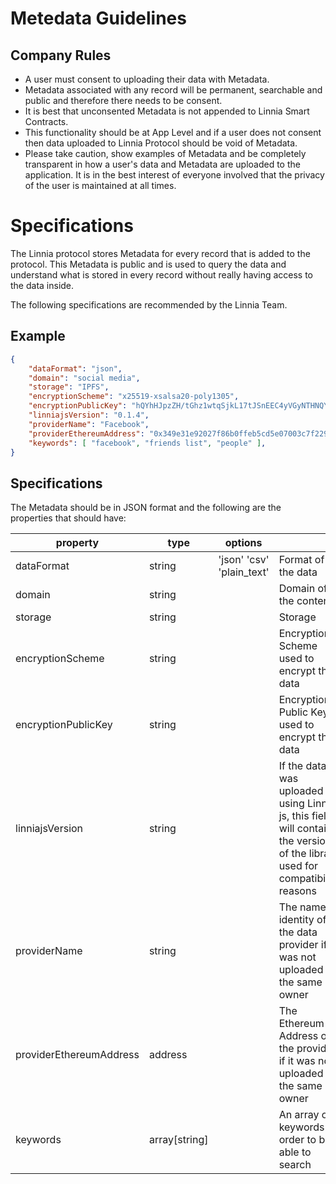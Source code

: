 # Metedata Guidelines



## Company Rules

- A user must consent to uploading their data with Metadata.
- Metadata associated with any record will be permanent, searchable and public and therefore there needs to be consent.
- It is best that unconsented Metadata is not appended to Linnia Smart Contracts. 
- This functionality should be at App Level and if a user does not consent then data uploaded to Linnia Protocol should be void of Metadata. 
- Please take caution, show examples of Metadata and be completely transparent in how a user's data and Metadata are uploaded to the application. It is in the best interest of everyone involved that the privacy of the user is maintained at all times. 



# Specifications

The Linnia protocol stores Metadata for every record that is added to the protocol. This Metadata is public and is used to query the data and understand what is stored in every record without really having access to the data inside.

The following specifications are recommended by the Linnia Team.

## Example

```json
{
    "dataFormat": "json",
    "domain": "social media",
    "storage": "IPFS",
    "encryptionScheme": "x25519-xsalsa20-poly1305",
    "encryptionPublicKey": "hQYhHJpzZH/tGhz1wtqSjkL17tJSnEEC4yVGyNTHNQY=",
    "linniajsVersion": "0.1.4",
    "providerName": "Facebook",
    "providerEthereumAddress": "0x349e31e92027f86b0ffeb5cd5e07003c7f229872",
    "keywords": [ "facebook", "friends list", "people" ],
}
```



## Specifications

The Metadata should be in JSON format and the following are the properties that should have:

| property                | type          | options                     |                                                              |
| ----------------------- | ------------- | --------------------------- | ------------------------------------------------------------ |
| dataFormat              | string        | 'json'   'csv' 'plain_text' | Format of the data                                           |
| domain                  | string        |                             | Domain of the content                                        |
| storage                 | string        |                             | Storage                                                      |
| encryptionScheme        | string        |                             | Encryption Scheme used to encrypt the data                   |
| encryptionPublicKey     | string        |                             | Encryption Public Key used to encrypt the data               |
| linniajsVersion         | string        |                             | If the data was uploaded using Linnia js, this field will contain the version of the library used for compatibility reasons |
| providerName            | string        |                             | The name or identity of the data provider if it was not uploaded by the same owner |
| providerEthereumAddress | address       |                             | The Ethereum Address of the provider if it was not uploaded by the same owner |
| keywords                | array[string] |                             | An array of keywords in order to be able to search           |

